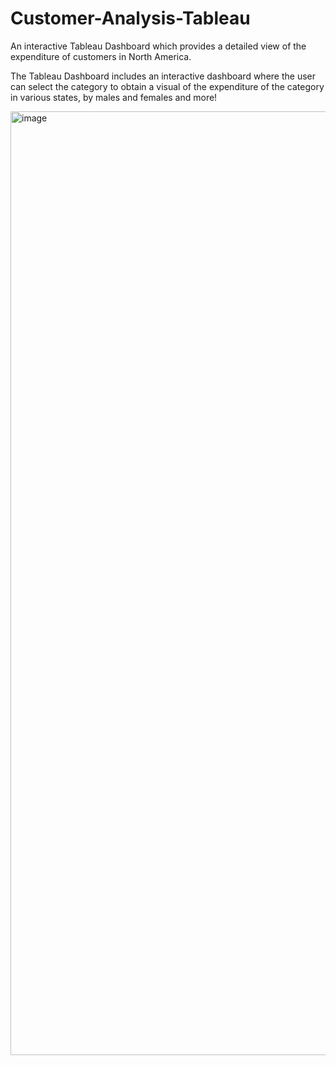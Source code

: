 # Customer-Analysis-Tableau
An interactive Tableau Dashboard which provides a detailed view of the expenditure of customers in North America. 


<!--------------------------> 

The Tableau Dashboard includes an interactive dashboard where the user can select the category to obtain a visual of the expenditure of the category
in various states, by males and females and more! 


<img width="1510" alt="image" src="https://user-images.githubusercontent.com/31934083/183373238-aa3882d6-09ba-4f54-9a3b-d6344c5705cc.png">
